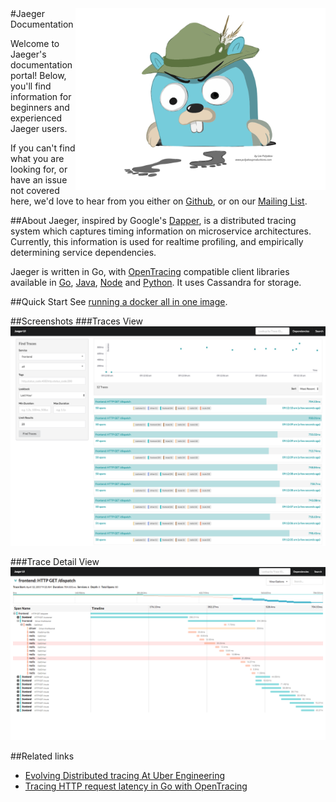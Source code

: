 <img align="right" src="images/jaeger-vector.svg" width=400>
#Jaeger Documentation

Welcome to Jaeger's documentation portal! Below, you'll find information for beginners and experienced Jaeger users. 

If you can't find what you are looking for, or have an issue not covered here, we'd love to hear from you either on [Github](https://github.com/uber/jaeger/issues), or on our [Mailing List](https://groups.google.com/forum/#!forum/jaeger-tracing). 

##About
Jaeger, inspired by Google's [Dapper](https://research.google.com/pubs/pub36356.html), is a distributed tracing system which captures timing information on microservice architectures. Currently, this information is used for realtime profiling, and empirically determining service dependencies.

Jaeger is written in Go, with [OpenTracing](http://opentracing.io/) compatible client libraries available in [Go](https://github.com/uber/jaeger-client-go), [Java](https://github.com/uber/jaeger-client-java), [Node](https://github.com/uber/jaeger-client-node) and [Python](https://github.com/uber/jaeger-client-python). It uses Cassandra for storage.

##Quick Start
See [running a docker all in one image](getting_started.md#all-in-one-docker-image).

##Screenshots
###Traces View
[![Traces View](images/traces-ss.png)](images/traces-ss.png)

###Trace Detail View
[![Detail View](images/trace-detail-ss.png)](images/trace-detail-ss.png)

##Related links
- [Evolving Distributed tracing At Uber Engineering](https://eng.uber.com/distributed-tracing/)
- [Tracing HTTP request latency in Go with OpenTracing](https://medium.com/opentracing/tracing-http-request-latency-in-go-with-opentracing-7cc1282a100a)
